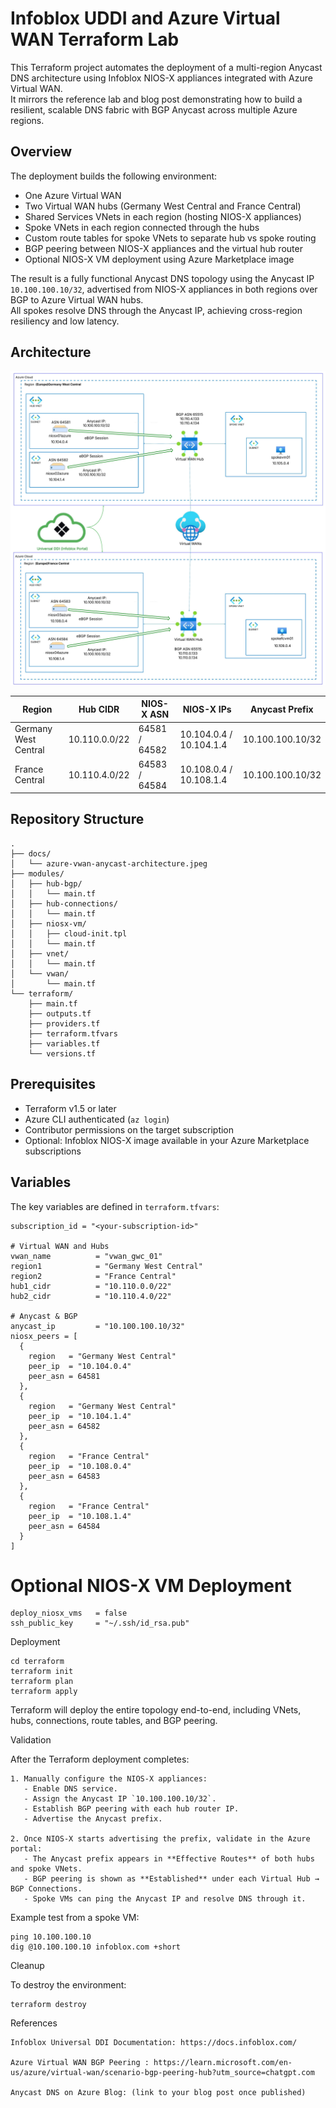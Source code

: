 # Infoblox UDDI and Azure Virtual WAN Terraform Lab

This Terraform project automates the deployment of a multi-region Anycast DNS architecture using Infoblox NIOS-X appliances integrated with Azure Virtual WAN.  
It mirrors the reference lab and blog post demonstrating how to build a resilient, scalable DNS fabric with BGP Anycast across multiple Azure regions.

## Overview

The deployment builds the following environment:

- One Azure Virtual WAN  
- Two Virtual WAN hubs (Germany West Central and France Central)  
- Shared Services VNets in each region (hosting NIOS-X appliances)  
- Spoke VNets in each region connected through the hubs  
- Custom route tables for spoke VNets to separate hub vs spoke routing  
- BGP peering between NIOS-X appliances and the virtual hub router  
- Optional NIOS-X VM deployment using Azure Marketplace image

The result is a fully functional Anycast DNS topology using the Anycast IP `10.100.100.10/32`, advertised from NIOS-X appliances in both regions over BGP to Azure Virtual WAN hubs.  
All spokes resolve DNS through the Anycast IP, achieving cross-region resiliency and low latency.

## Architecture

![Azure vWAN Anycast Architecture](./docs/azure-vwan-anycast-architecture.jpeg)

| Region                 | Hub CIDR      | NIOS-X ASN | NIOS-X IPs            | Anycast Prefix      |
|------------------------|--------------|-----------|------------------------|---------------------|
| Germany West Central   | 10.110.0.0/22 | 64581 / 64582 | 10.104.0.4 / 10.104.1.4 | 10.100.100.10/32 |
| France Central         | 10.110.4.0/22 | 64583 / 64584 | 10.108.0.4 / 10.108.1.4 | 10.100.100.10/32 |

## Repository Structure

```text
.
├── docs/
│   └── azure-vwan-anycast-architecture.jpeg
├── modules/
│   ├── hub-bgp/
│   │   └── main.tf
│   ├── hub-connections/
│   │   └── main.tf
│   ├── niosx-vm/
│   │   ├── cloud-init.tpl
│   │   └── main.tf
│   ├── vnet/
│   │   └── main.tf
│   └── vwan/
│       └── main.tf
└── terraform/
    ├── main.tf
    ├── outputs.tf
    ├── providers.tf
    ├── terraform.tfvars
    ├── variables.tf
    └── versions.tf

```

## Prerequisites

- Terraform v1.5 or later  
- Azure CLI authenticated (`az login`)  
- Contributor permissions on the target subscription  
- Optional: Infoblox NIOS-X image available in your Azure Marketplace subscriptions

## Variables

The key variables are defined in `terraform.tfvars`:

```hcl
subscription_id = "<your-subscription-id>"

# Virtual WAN and Hubs
vwan_name          = "vwan_gwc_01"
region1            = "Germany West Central"
region2            = "France Central"
hub1_cidr          = "10.110.0.0/22"
hub2_cidr          = "10.110.4.0/22"

# Anycast & BGP
anycast_ip         = "10.100.100.10/32"
niosx_peers = [
  {
    region   = "Germany West Central"
    peer_ip  = "10.104.0.4"
    peer_asn = 64581
  },
  {
    region   = "Germany West Central"
    peer_ip  = "10.104.1.4"
    peer_asn = 64582
  },
  {
    region   = "France Central"
    peer_ip  = "10.108.0.4"
    peer_asn = 64583
  },
  {
    region   = "France Central"
    peer_ip  = "10.108.1.4"
    peer_asn = 64584
  }
]
```

# Optional NIOS-X VM Deployment
```hcl
deploy_niosx_vms   = false
ssh_public_key     = "~/.ssh/id_rsa.pub"
```

Deployment

```hcl
cd terraform
terraform init
terraform plan
terraform apply
```

Terraform will deploy the entire topology end-to-end, including VNets, hubs, connections, route tables, and BGP peering.

Validation

After the Terraform deployment completes:

```text
1. Manually configure the NIOS-X appliances:
   - Enable DNS service.
   - Assign the Anycast IP `10.100.100.10/32`.
   - Establish BGP peering with each hub router IP.
   - Advertise the Anycast prefix.
   
2. Once NIOS-X starts advertising the prefix, validate in the Azure portal:
   - The Anycast prefix appears in **Effective Routes** of both hubs and spoke VNets.
   - BGP peering is shown as **Established** under each Virtual Hub → BGP Connections.
   - Spoke VMs can ping the Anycast IP and resolve DNS through it.
```

Example test from a spoke VM:

```hcl
ping 10.100.100.10
dig @10.100.100.10 infoblox.com +short
```

Cleanup

To destroy the environment:
```hcl
terraform destroy
```

References

```text
Infoblox Universal DDI Documentation: https://docs.infoblox.com/

Azure Virtual WAN BGP Peering : https://learn.microsoft.com/en-us/azure/virtual-wan/scenario-bgp-peering-hub?utm_source=chatgpt.com

Anycast DNS on Azure Blog: (link to your blog post once published)
```